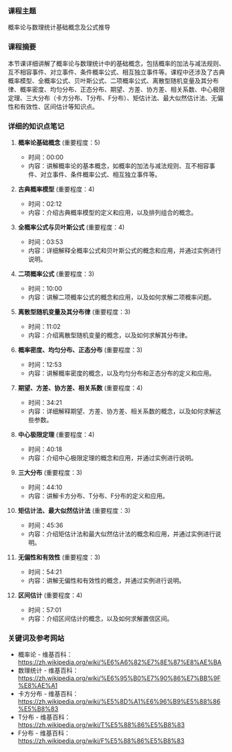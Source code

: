 ### 课程主题
概率论与数理统计基础概念及公式推导

### 课程摘要
本节课详细讲解了概率论与数理统计中的基础概念，包括概率的加法与减法规则、互不相容事件、对立事件、条件概率公式、相互独立事件等。课程中还涉及了古典概率模型、全概率公式、贝叶斯公式、二项概率公式、离散型随机变量及其分布律、概率密度、均匀分布、正态分布、期望、方差、协方差、相关系数、中心极限定理、三大分布（卡方分布、T分布、F分布）、矩估计法、最大似然估计法、无偏性和有效性、区间估计等知识点。

### 详细的知识点笔记
1. **概率论基础概念** (重要程度：5)
   - 时间：00:00
   - 内容：讲解概率论的基本概念，如概率的加法与减法规则、互不相容事件、对立事件、条件概率公式、相互独立事件等。

2. **古典概率模型** (重要程度：4)
   - 时间：02:12
   - 内容：介绍古典概率模型的定义和应用，以及排列组合的概念。

3. **全概率公式与贝叶斯公式** (重要程度：4)
   - 时间：03:53
   - 内容：详细解释全概率公式和贝叶斯公式的概念和应用，并通过实例进行说明。

4. **二项概率公式** (重要程度：3)
   - 时间：10:00
   - 内容：讲解二项概率公式的概念和应用，以及如何求解二项概率问题。

5. **离散型随机变量及其分布律** (重要程度：3)
   - 时间：11:02
   - 内容：介绍离散型随机变量的概念，以及如何求解其分布律。

6. **概率密度、均匀分布、正态分布** (重要程度：3)
   - 时间：12:53
   - 内容：讲解概率密度的概念，以及均匀分布和正态分布的定义和应用。

7. **期望、方差、协方差、相关系数** (重要程度：4)
   - 时间：34:21
   - 内容：详细解释期望、方差、协方差、相关系数的概念，以及如何求解这些参数。

8. **中心极限定理** (重要程度：4)
   - 时间：40:18
   - 内容：介绍中心极限定理的概念和应用，并通过实例进行说明。

9. **三大分布** (重要程度：3)
   - 时间：44:10
   - 内容：讲解卡方分布、T分布、F分布的定义和应用。

10. **矩估计法、最大似然估计法** (重要程度：3)
    - 时间：45:36
    - 内容：介绍矩估计法和最大似然估计法的概念和应用，并通过实例进行说明。

11. **无偏性和有效性** (重要程度：3)
    - 时间：54:21
    - 内容：讲解无偏性和有效性的概念，并通过实例进行说明。

12. **区间估计** (重要程度：4)
    - 时间：57:01
    - 内容：介绍区间估计的概念，以及如何求解置信区间。

### 关键词及参考网站
- 概率论 - 维基百科：https://zh.wikipedia.org/wiki/%E6%A6%82%E7%8E%87%E8%AE%BA
- 数理统计 - 维基百科：https://zh.wikipedia.org/wiki/%E6%95%B0%E7%90%86%E7%BB%9F%E8%AE%A1
- 卡方分布 - 维基百科：https://zh.wikipedia.org/wiki/%E5%8D%A1%E6%96%B9%E5%88%86%E5%B8%83
- T分布 - 维基百科：https://zh.wikipedia.org/wiki/T%E5%88%86%E5%B8%83
- F分布 - 维基百科：https://zh.wikipedia.org/wiki/F%E5%88%86%E5%B8%83